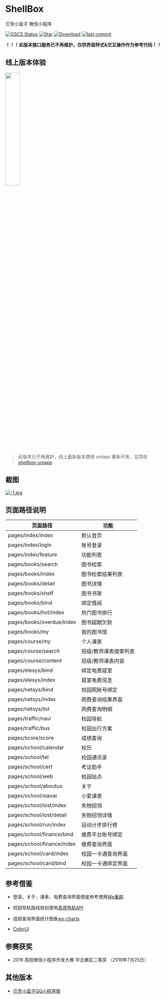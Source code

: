 # ShellBox

贝壳小盒子 微信小程序

[![OSCS Status](https://www.oscs1024.com/platform/badge/Airmole/ShellBox.svg?size=small)](https://www.oscs1024.com/project/Airmole/ShellBox?ref=badge_small)
[![Star](https://img.shields.io/badge/Star-Airmole-brightgreen.svg)](https://github.com/Airmole/ShellBox/stargazers)
[![Download](https://img.shields.io/badge/download-.zip-brightgreen.svg)](https://github.com/Airmole/ShellBox/archive/master.zip)
[![last commit](https://img.shields.io/badge/last%20commit-2021--10--08-green.svg)](https://github.com/Airmole/ShellBox/commits/master)

**！！！此版本接口服务已不再维护，仅供界面样式&交互操作作为参考代码！！**


## 线上版本体验

<img style="width:30%;" src="https://user-images.githubusercontent.com/20333663/189793371-a3d2f628-7bbe-4849-97cc-0d6e11d3c5a6.png"/>

> 此版本已不再维护，线上最新版本使用 uniapp 重新开发，见项目 [shellbox-uniapp](https://github.com/Airmole/ShellBox/edit/master/README.md) 

## 截图
[![-1.jpg](https://upload-images.jianshu.io/upload_images/4697920-dfebfcf8673fc144.png?imageMogr2/auto-orient/strip%7CimageView2/2/w/1240)](https://z4a.net/image/7NtGdH)

## 页面路径说明


| 页面路径                   | 功能                  |
| -------------------------- | --------------------- |
| pages/index/index          | 默认首页              |
| pages/index/login          | 账号登录              |
| pages/index/feature        | 功能列表              |
| pages/books/search         | 图书检索              |
| pages/books/index          | 图书检索结果列表      |
| pages/books/detail         | 图书详情              |
| pages/books/shelf          | 图书书架              |
| pages/books/bind           | 绑定借阅              |
| pages/books/hot/index      | 热门图书排行          |
| pages/books/overdue/index  | 图书超期欠款          |
| pages/books/my             | 我的图书馆            |
| pages/course/my            | 个人课表              |
| pages/course/search        | 班级/教师课表搜索列表 |
| pages/course/content       | 班级/教师课表内容     |
| pages/elesys/bind          | 绑定电费寝室          |
| pages/elesys/index         | 寝室电费信息          |
| pages/netsys/bind          | 校园网账号绑定        |
| pages/netsys/index         | 网费查询结果界面      |
| pages/netsys/list          | 网费查询明细          |
| pages/traffic/navi         | 校园导航             |
| pages/traffic/bus          | 校园出行方案          |
| pages/score/score          | 成绩查询             |
| pages/school/calendar      | 校历                 |
| pages/school/tel           | 校园通讯录           |
| pages/school/cert          | 考证助手             |
| pages/school/web           | 校园站点             |
| pages/school/aboutus       | 关于                |
| pages/school/xiaoai        | 小爱课表             |
| pages/school/lost/index    | 失物招领             |
| pages/school/lost/detail   | 失物招领详情         |
| pages/school/run/index     | 运动计步排行榜       |
| pages/school/finance/bind  | 缴费平台账号绑定      |
| pages/school/finance/index | 缴费查询界面         |
| pages/school/card/index    | 校园一卡通查询界面    |
| pages/school/card/bind     | 校园一卡通绑定界面    |

## 参考借鉴

- 登录、关于、课表、电费查询界面借鉴参考使用[We重邮](https://github.com/mcc108/wecqupt)

- 校园导航路线规划使用[高德导航API](https://lbs.amap.com/)

- 成绩查询界面统计图表[wx-charts](https://github.com/xiaolin3303/wx-charts)

- [ColorUI](https://github.com/weilanwl/ColorUI)


## 参赛获奖

- 2019 高校微信小程序开发大赛 华北赛区二等奖 （2019年7月25日）

## 其他版本

- [贝壳小盒子QQ小程序版](https://github.com/Airmole/ShellBox_QApp)
